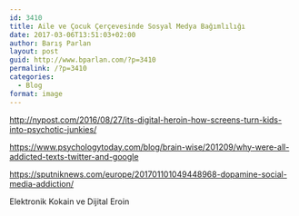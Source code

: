 ```yaml
---
id: 3410
title: Aile ve Çocuk Çerçevesinde Sosyal Medya Bağımlılığı
date: 2017-03-06T13:51:03+02:00
author: Barış Parlan
layout: post
guid: http://www.bparlan.com/?p=3410
permalink: /?p=3410
categories:
  - Blog
format: image
---
```

<div class="ttr_start">
</div>

http://nypost.com/2016/08/27/its-digital-heroin-how-screens-turn-kids-into-psychotic-junkies/

https://www.psychologytoday.com/blog/brain-wise/201209/why-were-all-addicted-texts-twitter-and-google

https://sputniknews.com/europe/201701101049448968-dopamine-social-media-addiction/

Elektronik Kokain ve Dijital Eroin

<div class="ttr_end">
</div>